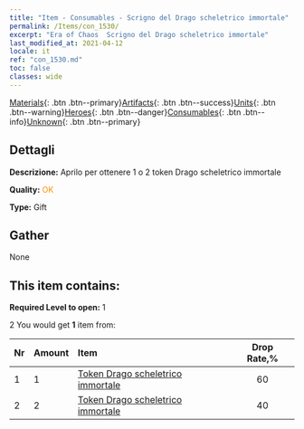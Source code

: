 ```yaml
---
title: "Item - Consumables - Scrigno del Drago scheletrico immortale"
permalink: /Items/con_1530/
excerpt: "Era of Chaos  Scrigno del Drago scheletrico immortale"
last_modified_at: 2021-04-12
locale: it
ref: "con_1530.md"
toc: false
classes: wide
---
```

 [Materials](/it/Items/){: .btn .btn--primary}[Artifacts](/it/Items/Artifacts/){: .btn .btn--success}[Units](/it/Items/Units/){: .btn .btn--warning}[Heroes](/it/Items/Heroes/){: .btn .btn--danger}[Consumables](/it/Items/Consumables/){: .btn .btn--info}[Unknown](/it/Items/Unknown/){: .btn .btn--primary}

## Dettagli
 **Descrizione:** Aprilo per ottenere 1 o 2 token Drago scheletrico immortale

 **Quality:** <span style="color: #FF8C00">OK</span>

 **Type:** Gift

## Gather

  None

## This item contains:

 **Required Level to open:** 1

 2 You would get **1** item  from:

  | Nr | Amount |     Item    | Drop Rate,% |
  |:---|:-------|:------------|:---------:|
  | 1 | 1 | [Token Drago scheletrico immortale](/it/Items/con_980/) | 60 | 
  | 2 | 2 | [Token Drago scheletrico immortale](/it/Items/con_980/) | 40 | 
